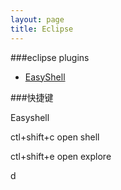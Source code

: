```yaml
---
layout: page 
title: Eclipse
---
```



###eclipse plugins
- [EasyShell](http://sourceforge.net/projects/pluginbox/)

###快捷键

Easyshell

ctl+shift+c open shell

ctl+shift+e open explore

d
